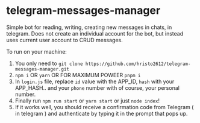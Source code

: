 # telegram-messages-manager
Simple bot for reading, writing, creating new messages in chats, in telegram. Does not create an individual account for the bot, but instead uses current user account to CRUD messages.

To run on your machine:

1. You only need to `git clone https://github.com/hristo2612/telegram-messages-manager.git`
2. `npm i` OR `yarn` OR FOR MAXIMUM POWEER `pnpm i`
3. In `login.js` file, replace `id` value with the APP_ID, `hash` with your APP_HASH.. and your `phone` number with of course, your personal number.
3. Finally run `npm run start` or `yarn start` or just `node index`!
4. If it works well, you should receive a confirmation code from Telegram ( in telegram ) and authenticate by typing it in the prompt that pops up.


